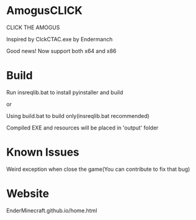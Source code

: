 # AmogusCLICK
CLICK THE AMOGUS

Inspired by ClckCTAC.exe by Endermanch

Good news! Now support both x64 and x86

# Build
Run insreqlib.bat to install pyinstaller and build 

or

Using build.bat to build only(insreqlib.bat recommended)

Compiled EXE and resources will be placed in 'output' folder

# Known Issues
Weird exception when close the game(You can contribute to fix that bug)

# Website
EnderMinecraft.github.io/home.html
